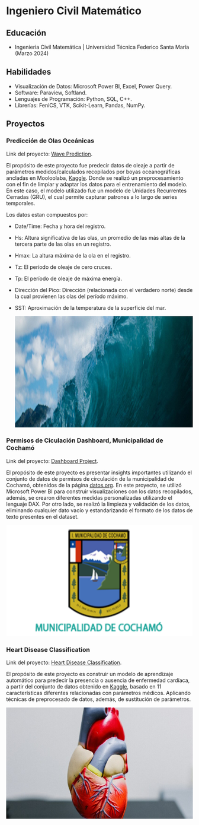 # Ingeniero Civil Matemático

## Educación 

- <span style="font-size:1em;"> Ingenieria Civil Matemática | Universidad Técnica Federico Santa María (Marzo 2024) </span> 

## Habilidades

- Visualización de Datos: Microsoft Power BI, Excel, Power Query.
- Software: Paraview, Softland.
- Lenguajes de Programación: Python, SQL, C++.
- Librerías: FeniCS, VTK, Scikit-Learn, Pandas, NumPy.

## Proyectos

### Predicción de Olas Oceánicas

Link del proyecto: [Wave Prediction](https://github.com/JavierValladaresCo/Waves_Prediction?tab=readme-ov-file).


El propósito de este proyecto fue predecir datos de oleaje a partir de parámetros medidos/calculados recopilados por boyas oceanográficas ancladas en Mooloolaba, [Kaggle](https://www.kaggle.com/datasets/jolasa/waves-measuring-buoys-data-mooloolaba). Donde se realizó un preprocesamiento con el fin de limpiar y adaptar los datos para el entrenamiento del modelo. En este caso, el modelo utilizado fue un modelo de Unidades Recurrentes Cerradas (GRU), el cual permite capturar patrones a lo largo de series temporales.

Los datos estan compuestos por:

- Date/Time: Fecha y hora del registro.
- Hs: Altura significativa de las olas, un promedio de las más altas de la tercera parte de las olas en un registro.
- Hmax: La altura máxima de la ola en el registro.
- Tz: El período de oleaje de cero cruces.
- Tp: El período de oleaje de máxima energía.
- Dirección del Pico: Dirección (relacionada con el verdadero norte) desde la cual provienen las olas del período máximo.
- SST: Aproximación de la temperatura de la superficie del mar.

  <img src="Images/dataset-cover.jpg" alt="Wave Prediction" width="600" height= "300"/>


### Permisos de Ciculación Dashboard, Municipalidad de Cochamó

Link del proyecto: [Dashboard Project](https://github.com/JavierValladaresCo/Cochamo_PowerBI).

El propósito de este proyecto es presentar insights importantes utilizando el conjunto de datos de permisos de circulación de la municipalidad de Cochamó, obtenidos de la página [datos.org](https://datos.gob.cl/). En este proyecto, se utilizó Microsoft Power BI para construir visualizaciones con los datos recopilados, además, se crearon diferentes medidas personalizadas utilizando el lenguaje DAX. Por otro lado, se realizó la limpieza y validación de los datos, eliminando cualquier dato vacío y estandarizando el formato de los datos de texto presentes en el dataset.


<img src="Images/escudocochamo-1.png" alt="Municipalidad Cochamo" width="600" height= "300"/>

### Heart Disease Classification

Link del proyecto: [Heart Disease Classification](https://github.com/JavierValladaresCo/Heart_Disease_Classification).

El propósito de este proyecto es construir un modelo de aprendizaje automático para predecir la presencia o ausencia de enfermedad cardíaca, a partir del conjunto de datos obtenido en [Kaggle](https://www.kaggle.com/datasets/mexwell/heart-disease-dataset/data), basado en 11 características diferentes relacionadas con parámetros médicos. Aplicando técnicas de preprocesado de datos, además, de sustitución de parámetros.

<img src="Images/Heart_Disease.jpg" alt="Heart Disease Classification" width="600" height= "300"/>


